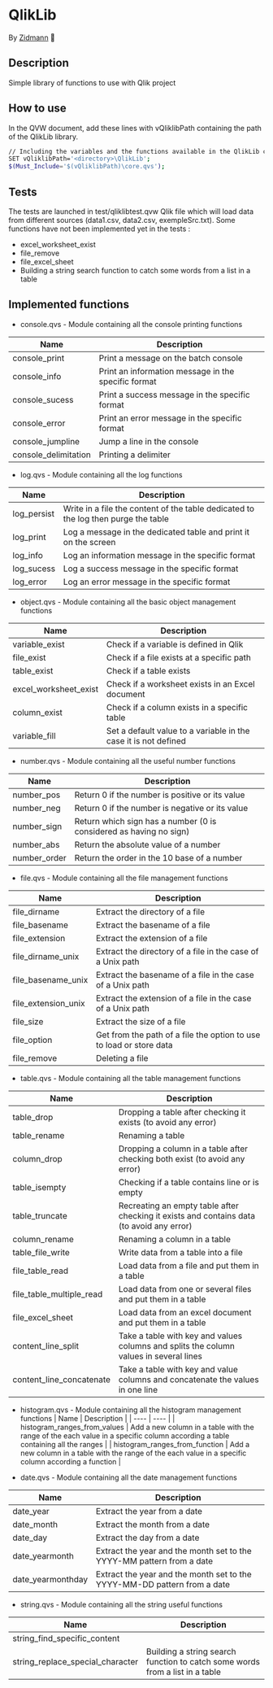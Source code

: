 # QlikLib
By [Zidmann](mailto:emmanuel.zidel@gmail.com) :bow:

## Description
Simple library of functions to use with Qlik project

## How to use
In the QVW document, add these lines with vQliklibPath containing the path of the QlikLib library.

```bash
// Including the variables and the functions available in the QlikLib custom library
SET vQliklibPath='<directory>\QlikLib';
$(Must_Include='$(vQliklibPath)\core.qvs');
```

## Tests
The tests are launched in test/qliklibtest.qvw Qlik file which will load data from different sources (data1.csv, data2.csv, exempleSrc.txt).
Some functions have not been implemented yet in the tests :
- excel_worksheet_exist
- file_remove
- file_excel_sheet
- Building a string search function to catch some words from a list in a table

## Implemented functions

* console.qvs - Module containing all the console printing functions

| Name | Description |
| ---- | ---- |
| console_print | Print a message on the batch console |
| console_info | Print an information message in the specific format |
| console_sucess | Print a success message in the specific format |
| console_error | Print an error message in the specific format |
| console_jumpline | Jump a line in the console |
| console_delimitation | Printing a delimiter |


* log.qvs - Module containing all the log functions

| Name | Description |
| ---- | ---- |
| log_persist | Write in a file the content of the table dedicated to the log then purge the table |
| log_print | Log a message in the dedicated table and print it on the screen |
| log_info | Log an information message in the specific format |
| log_sucess | Log a success message in the specific format |
| log_error | Log an error message in the specific format |


* object.qvs - Module containing all the basic object management functions

| Name | Description |
| ---- | ---- |
| variable_exist | Check if a variable is defined in Qlik |
| file_exist | Check if a file exists at a specific path |
| table_exist | Check if a table exists |
| excel_worksheet_exist | Check if a worksheet exists in an Excel document |
| column_exist | Check if a column exists in a specific table |
| variable_fill | Set a default value to a variable in the case it is not defined |


* number.qvs - Module containing all the useful number functions

| Name | Description |
| ---- | ---- |
| number_pos | Return 0 if the number is positive or its value |
| number_neg | Return 0 if the number is negative or its value |
| number_sign | Return which sign has a number (0 is considered as having no sign) |
| number_abs | Return the absolute value of a number |
| number_order | Return the order in the 10 base of a number |


* file.qvs - Module containing all the file management functions

| Name | Description |
| ---- | ---- |
| file_dirname | Extract the directory of a file |
| file_basename | Extract the basename of a file |
| file_extension | Extract the extension of a file |
| file_dirname_unix | Extract the directory of a file in the case of a Unix path |
| file_basename_unix | Extract the basename of a file in the case of a Unix path |
| file_extension_unix | Extract the extension of a file in the case of a Unix path |
| file_size | Extract the size of a file |
| file_option | Get from the path of a file the option to use to load or store data |
| file_remove | Deleting a file |


* table.qvs - Module containing all the table management functions

| Name | Description |
| ---- | ---- |
| table_drop | Dropping a table after checking it exists (to avoid any error) |
| table_rename | Renaming a table |
| column_drop | Dropping a column in a table after checking both exist (to avoid any error) |
| table_isempty | Checking if a table contains line or is empty |
| table_truncate | Recreating an empty table after checking it exists and contains data (to avoid any error) |
| column_rename | Renaming a column in a table |
| table_file_write | Write data from a table into a file |
| file_table_read | Load data from a file and put them in a table |
| file_table_multiple_read | Load data from one or several files and put them in a table |
| file_excel_sheet | Load data from an excel document and put them in a table |
| content_line_split | Take a table with key and values columns and splits the column values in several lines |
| content_line_concatenate | Take a table with key and value columns and concatenate the values in one line |


* histogram.qvs - Module containing all the histogram management functions
| Name | Description |
| ---- | ---- |
| histogram_ranges_from_values | Add a new column in a table with the range of the each value in a specific column according a table containing all the ranges |
| histogram_ranges_from_function | Add a new column in a table with the range of the each value in a specific column according a function |

* date.qvs - Module containing all the date management functions

| Name | Description |
| ---- | ---- |
| date_year | Extract the year from a date |
| date_month | Extract the month from a date |
| date_day | Extract the day from a date |
| date_yearmonth | Extract the year and the month set to the YYYY-MM pattern from a date |
| date_yearmonthday | Extract the year and the month set to the YYYY-MM-DD pattern from a date |


* string.qvs - Module containing all the string useful functions

| Name | Description |
| ---- | ---- |
| string_find_specific_content     | |
| string_replace_special_character | Building a string search function to catch some words from a list in a table |
